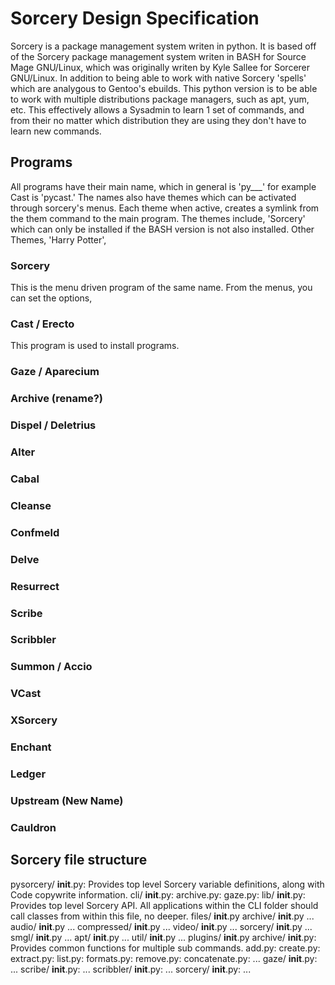 # Sorcery Design Specification

Sorcery is a package management system writen in python.  It is based off of the Sorcery package management system writen in BASH for Source Mage GNU/Linux, which was originally writen by Kyle Sallee for Sorcerer GNU/Linux.  In addition to being able to work with native Sorcery 'spells' which are analygous to Gentoo's ebuilds.  This python version is to be able to work with multiple distributions package managers, such as apt, yum, etc.  This effectively allows a Sysadmin to learn 1 set of commands, and from their no matter which distribution they are using they don't have to learn new commands.

## Programs

All programs have their main name, which in general is 'py___' for example Cast is 'pycast.'  The names also have themes which can be activated through sorcery's menus.  Each theme when active, creates a symlink from the them command to the main program.  The themes include, 'Sorcery' which can only be installed if the BASH version is not also installed.  Other Themes, 'Harry Potter', 

### Sorcery

This is the menu driven program of the same name.  From the menus, you can set the options, 

### Cast / Erecto

This program is used to install programs.  

### Gaze / Aparecium

### Archive (rename?)

### Dispel / Deletrius

### Alter

### Cabal

### Cleanse

### Confmeld

### Delve

### Resurrect

### Scribe

### Scribbler

### Summon / Accio

### VCast

### XSorcery

### Enchant

### Ledger

### Upstream (New Name)

### Cauldron



## Sorcery file structure

pysorcery/
   __init__.py: Provides top level Sorcery variable definitions, along with Code copywrite information.
   cli/
      __init__.py:
      archive.py:
      gaze.py:
   lib/
      __init__.py: Provides top level Sorcery API.  All applications within the CLI folder should call classes from within this file, no deeper.
      files/
         __init__.py
	 archive/
	    __init__.py
	    ...
	 audio/
	    __init__.py
	    ...
	 compressed/
	    __init__.py
	    ...
	 video/
	    __init__.py
	    ...
      sorcery/
         __init__.py
	 ...
	 smgl/
	    __init__.py
	    ...
	 apt/
	    __init__.py
	    ...
      util/
	 __init__.py
	 ...
   plugins/
      __init__.py
      archive/
         __init__.py: Provides common functions for multiple sub commands.
         add.py:
         create.py:
         extract.py:
         list.py:
         formats.py:
         remove.py:
         concatenate.py:
         ...
      gaze/
         __init__.py:
         ...
      scribe/
         __init__.py:
	 ...
      scribbler/
         __init__.py:
	 ...
      sorcery/
         __init__.py:
	 ...

